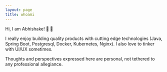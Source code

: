 ```yaml
---
layout: page
title: whoami
---
```


Hi, I am Abhishake! 👋 👋

I really enjoy building quality products with cutting edge technologies (Java, Spring Boot, Postgresql, Docker, Kubernetes, Nginx). I also love to tinker with UI/UX sometimes.

Thoughts and perspectives expressed here are personal, not tethered to any professional allegiance.